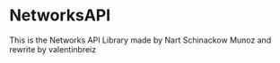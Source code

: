 # NetworksAPI
This is the Networks API Library made by Nart Schinackow Munoz and rewrite by valentinbreiz
